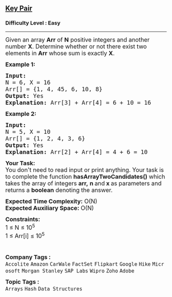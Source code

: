 <h2><a href="https://practice.geeksforgeeks.org/problems/key-pair5616/1">Key Pair</a></h2><h3>Difficulty Level : Easy</h3><hr><div class="problems_problem_content__Xm_eO"><p><span style="font-size:18px">Given an array <strong>Arr</strong> of <strong>N</strong> positive integers and another number <strong>X</strong>. Determine whether or not there exist two elements in <strong>Arr</strong> whose sum is exactly <strong>X</strong>.</span></p>

<p><span style="font-size:18px"><strong>Example 1:</strong></span></p>

<pre><span style="font-size:18px"><strong>Input:
</strong>N = 6, X = 16
Arr[] = {1, 4, 45, 6, 10, 8}
<strong>Output: </strong>Yes
<strong>Explanation:</strong> Arr[3] + Arr[4] = 6 + 10 = 16</span></pre>

<p><span style="font-size:18px"><strong>Example 2:</strong></span></p>

<pre><span style="font-size:18px"><strong>Input:
</strong>N = 5, X = 10
Arr[] = {1, 2, 4, 3, 6}
<strong>Output:</strong> Yes
<strong>Explanation:</strong>&nbsp;Arr[2] + Arr[4] = 4 + 6 = 10</span></pre>

<p><span style="font-size:18px"><strong>Your Task:</strong><br>
You don't need to read input or print anything. Your task is to complete the function&nbsp;<strong>hasArrayTwoCandidates</strong><strong>()</strong>&nbsp;which takes the&nbsp;array of&nbsp;integers&nbsp;<strong>arr,</strong>&nbsp;<strong>n </strong>and<strong> x</strong><strong>&nbsp;</strong>as parameters and returns a <strong>boolean</strong>&nbsp;denoting the answer.</span></p>

<p><span style="font-size:18px"><strong>Expected Time Complexity:</strong>&nbsp;O(N)<br>
<strong>Expected Auxiliary Space:</strong>&nbsp;O(N)</span></p>

<p><span style="font-size:18px"><strong>Constraints:</strong><br>
1 ≤ N ≤ 10<sup>5</sup><br>
1 ≤ Arr[i] ≤ 10<sup>5</sup></span></p>

<p>&nbsp;</p>
</div><p><span style=font-size:18px><strong>Company Tags : </strong><br><code>Accolite</code>&nbsp;<code>Amazon</code>&nbsp;<code>CarWale</code>&nbsp;<code>FactSet</code>&nbsp;<code>Flipkart</code>&nbsp;<code>Google</code>&nbsp;<code>Hike</code>&nbsp;<code>Microsoft</code>&nbsp;<code>Morgan Stanley</code>&nbsp;<code>SAP Labs</code>&nbsp;<code>Wipro</code>&nbsp;<code>Zoho</code>&nbsp;<code>Adobe</code>&nbsp;<br><p><span style=font-size:18px><strong>Topic Tags : </strong><br><code>Arrays</code>&nbsp;<code>Hash</code>&nbsp;<code>Data Structures</code>&nbsp;